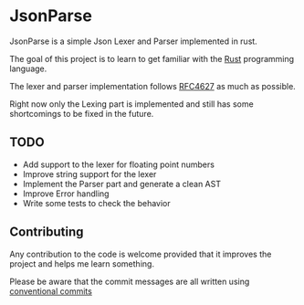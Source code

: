 JsonParse
=========

JsonParse is a simple Json Lexer and Parser implemented in rust.

The goal of this project is to learn to get familiar with the [Rust](https://www.rust-lang.org) programming language.

The lexer and parser implementation follows [RFC4627](https://www.rfc-editor.org/rfc/rfc4627) as much as possible.

Right now only the Lexing part is implemented and still has some shortcomings to be fixed in the future.

TODO
-----

* Add support to the lexer for floating point numbers
* Improve string support for the lexer
* Implement the Parser part and generate a clean AST
* Improve Error handling
* Write some tests to check the behavior

Contributing
-------------

Any contribution to the code is welcome provided that it improves the project and helps me learn something.

Please be aware that the commit messages are all written using [conventional commits](https://www.conventionalcommits.org/en/v1.0.0/)

